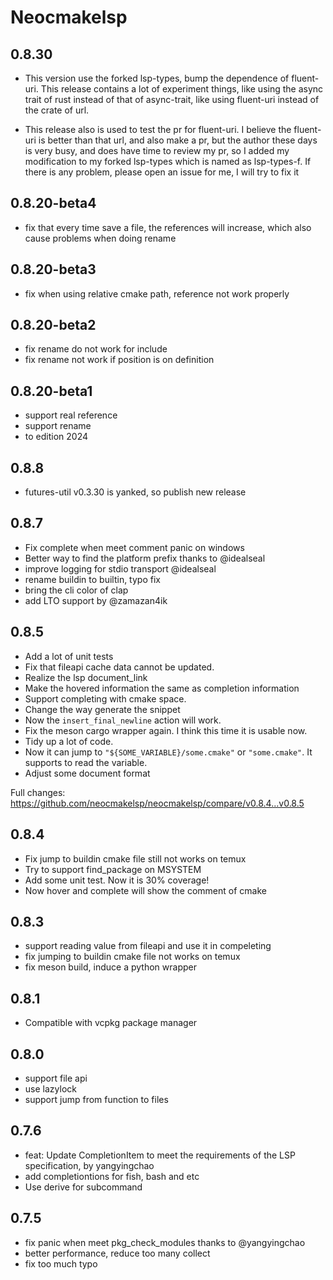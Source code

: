 # Neocmakelsp

## 0.8.30

- This version use the forked lsp-types, bump the dependence of
  fluent-uri. This release contains a lot of experiment things, like using
  the async trait of rust instead of that of async-trait, like using
  fluent-uri instead of the crate of url.

- This release also is used to
  test the pr for fluent-uri. I believe the fluent-uri is better than that
  url, and also make a pr, but the author these days is very busy, and
  does have time to review my pr, so I added my modification to my forked
  lsp-types which is named as lsp-types-f. If there is any problem, please
  open an issue for me, I will try to fix it

## 0.8.20-beta4
- fix that every time save a file, the references will increase, which also cause problems when doing rename

## 0.8.20-beta3
- fix when using relative cmake path, reference not work properly

## 0.8.20-beta2
- fix rename do not work for include
- fix rename not work if position is on definition

## 0.8.20-beta1
- support real reference
- support rename
- to edition 2024

## 0.8.8
- futures-util v0.3.30 is yanked, so publish new release

## 0.8.7
- Fix complete when meet comment panic on windows
- Better way to find the platform prefix thanks to @idealseal
- improve logging for stdio transport @idealseal
- rename buildin to builtin, typo fix
- bring the cli color of clap
- add LTO support by @zamazan4ik

## 0.8.5
- Add a lot of unit tests
- Fix that fileapi cache data cannot be updated.
- Realize the lsp document_link
- Make the hovered information the same as completion information
- Support completing with cmake space.
- Change the way generate the snippet
- Now the `insert_final_newline` action will work.
- Fix the meson cargo wrapper again. I think this time it is usable now.
- Tidy up a lot of code.
- Now it can jump to `"${SOME_VARIABLE}/some.cmake"` or `"some.cmake"`. It supports to read the variable.
- Adjust some document format

Full changes: https://github.com/neocmakelsp/neocmakelsp/compare/v0.8.4...v0.8.5

## 0.8.4
- Fix jump to buildin cmake file still not works on temux
- Try to support find_package on MSYSTEM
- Add some unit test. Now it is 30% coverage!
- Now hover and complete will show the comment of cmake

## 0.8.3
- support reading value from fileapi and use it in compeleting
- fix jumping to buildin cmake file not works on temux
- fix meson build, induce a python wrapper

## 0.8.1

- Compatible with vcpkg package manager

## 0.8.0

- support file api
- use lazylock
- support jump from function to files

## 0.7.6

- feat: Update CompletionItem to meet the requirements of the LSP specification, by yangyingchao
- add completiontions for fish, bash and etc
- Use derive for subcommand

## 0.7.5

- fix panic when meet pkg_check_modules thanks to @yangyingchao
- better performance, reduce too many collect
- fix too much typo
